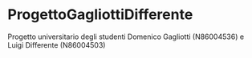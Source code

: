 # ProgettoGagliottiDifferente
Progetto universitario degli studenti Domenico Gagliotti (N86004536) e Luigi Differente (N86004503)
